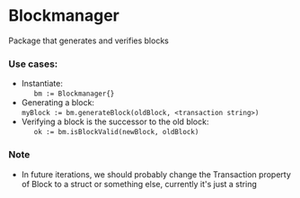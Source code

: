 # Blockmanager
Package that generates and verifies blocks
### Use cases:
  - Instantiate: <br>
    `	bm := Blockmanager{}`
  - Generating a block: <br>
    `myBlock := bm.generateBlock(oldBlock, <transaction string>)`
  - Verifying a block is the successor to the old block: <br>
    `	ok := bm.isBlockValid(newBlock, oldBlock)`

### Note
  - In future iterations, we should probably change the Transaction property of Block to a struct or something else, currently it's just a string

